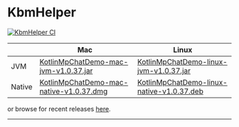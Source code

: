 # KbmHelper

[![KbmHelper CI](https://github.com/SaschaZ/KotlinMpChatDemo/actions/workflows/main.yml/badge.svg?branch=v1.0.37)](https://github.com/SaschaZ/KotlinMpChatDemo/actions/workflows/main.yml)

|  | Mac | Linux |
|---|-----|-----|
| JVM | [KotlinMpChatDemo-mac-jvm-v1.0.37.jar](http://zieger.dev/files/MpChatDemo/v1.0.37/MpChatDemo-mac-jvm-v1.0.37.jar) | [KotlinMpChatDemo-linux-jvm-v1.0.37.jar](http://zieger.dev/files/KbmHelper/v1.0.37/MpChatDemo-linux-jvm-v1.0.37.jar) |
| Native | [KotlinMpChatDemo-mac-native-v1.0.37.dmg](http://zieger.dev/files/MpChatDemo/v1.0.37/MpChatDemo-mac-native-v1.0.37.dmg) | [KotlinMpChatDemo-linux-native-v1.0.37.deb](http://zieger.dev/files/KbmHelper/v1.0.37/MpChatDemo-linux-native-v1.0.37.deb) |

or browse for recent releases [here](https://zieger.dev/files/MpChatDemo).

---

